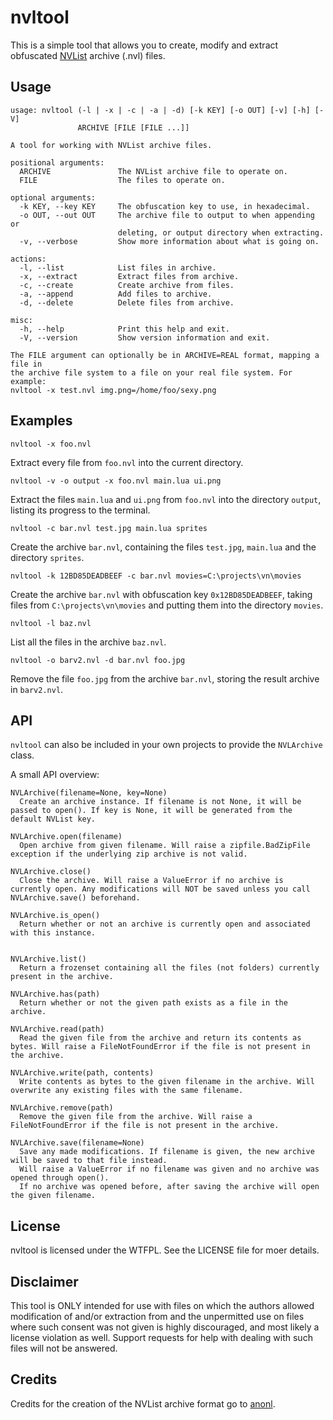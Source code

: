 nvltool
=======

This is a simple tool that allows you to create, modify and extract obfuscated [NVList](http://nvlist.weeaboo.nl) archive (.nvl) files.

Usage
-----
```
usage: nvltool (-l | -x | -c | -a | -d) [-k KEY] [-o OUT] [-v] [-h] [-V]
               ARCHIVE [FILE [FILE ...]]

A tool for working with NVList archive files.

positional arguments:
  ARCHIVE               The NVList archive file to operate on.
  FILE                  The files to operate on.

optional arguments:
  -k KEY, --key KEY     The obfuscation key to use, in hexadecimal.
  -o OUT, --out OUT     The archive file to output to when appending or
                        deleting, or output directory when extracting.
  -v, --verbose         Show more information about what is going on.

actions:
  -l, --list            List files in archive.
  -x, --extract         Extract files from archive.
  -c, --create          Create archive from files.
  -a, --append          Add files to archive.
  -d, --delete          Delete files from archive.

misc:
  -h, --help            Print this help and exit.
  -V, --version         Show version information and exit.

The FILE argument can optionally be in ARCHIVE=REAL format, mapping a file in
the archive file system to a file on your real file system. For example:
nvltool -x test.nvl img.png=/home/foo/sexy.png
```

Examples
--------
    nvltool -x foo.nvl
Extract every file from `foo.nvl` into the current directory.

    nvltool -v -o output -x foo.nvl main.lua ui.png
Extract the files `main.lua` and `ui.png` from `foo.nvl` into the directory `output`, listing its progress to the terminal.

    nvltool -c bar.nvl test.jpg main.lua sprites
Create the archive `bar.nvl`, containing the files `test.jpg`, `main.lua` and the directory `sprites`.

    nvltool -k 12BD85DEADBEEF -c bar.nvl movies=C:\projects\vn\movies
Create the archive `bar.nvl` with obfuscation key `0x12BD85DEADBEEF`, taking files from `C:\projects\vn\movies` and putting them into the directory `movies`.

    nvltool -l baz.nvl
List all the files in the archive `baz.nvl`.

    nvltool -o barv2.nvl -d bar.nvl foo.jpg
Remove the file `foo.jpg` from the archive `bar.nvl`, storing the result archive in `barv2.nvl`.

API
---
`nvltool` can also be included in your own projects to provide the `NVLArchive` class.

A small API overview:

```
NVLArchive(filename=None, key=None)
  Create an archive instance. If filename is not None, it will be passed to open(). If key is None, it will be generated from the default NVList key.

NVLArchive.open(filename)
  Open archive from given filename. Will raise a zipfile.BadZipFile exception if the underlying zip archive is not valid.

NVLArchive.close()
  Close the archive. Will raise a ValueError if no archive is currently open. Any modifications will NOT be saved unless you call NVLArchive.save() beforehand.

NVLArchive.is_open()
  Return whether or not an archive is currently open and associated with this instance.


NVLArchive.list()
  Return a frozenset containing all the files (not folders) currently present in the archive.

NVLArchive.has(path)
  Return whether or not the given path exists as a file in the archive.

NVLArchive.read(path)
  Read the given file from the archive and return its contents as bytes. Will raise a FileNotFoundError if the file is not present in the archive.

NVLArchive.write(path, contents)
  Write contents as bytes to the given filename in the archive. Will overwrite any existing files with the same filename.

NVLArchive.remove(path)
  Remove the given file from the archive. Will raise a FileNotFoundError if the file is not present in the archive.

NVLArchive.save(filename=None)
  Save any made modifications. If filename is given, the new archive will be saved to that file instead.
  Will raise a ValueError if no filename was given and no archive was opened through open().
  If no archive was opened before, after saving the archive will open the given filename.
```

License
-------
nvltool is licensed under the WTFPL. See the LICENSE file for moer details.

Disclaimer
----------
This tool is ONLY intended for use with files on which the authors allowed modification of and/or extraction from and the unpermitted use on files where such consent was not given is highly discouraged, and most likely a license violation as well.
Support requests for help with dealing with such files will not be answered.

Credits
-------
Credits for the creation of the NVList archive format go to [anonl](http://weeaboo.nl).
